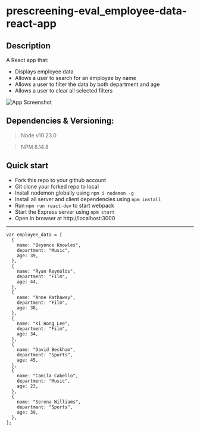 # prescreening-eval_employee-data-react-app

## Description

A React app that:
+ Displays employee data
+ Allows a user to search for an employee by name
+ Allows a user to filter the data by both department and age
+ Allows a user to clear all selected filters

![App Screenshot](https://i.imgur.com/TmmfdFf.png)
## Dependencies & Versioning:

> Node v10.23.0

> NPM 6.14.8

## Quick start

- Fork this repo to your github account
- Git clone your forked repo to local
- Install nodemon globally using `npm i nodemon -g`
- Install all server and client dependencies using `npm install`
- Run `npm run react-dev` to start webpack
- Start the Express server using `npm start`
- Open in browser at http://localhost:3000

---

    var employee_data = [
      {
        name: "Beyonce Knowles",
        department: "Music",
        age: 39,
      },
      {
        name: "Ryan Reynolds",
        department: "Film",
        age: 44,
      },
      {
        name: "Anne Hathaway",
        department: "Film",
        age: 38,
      },
      {
        name: "Ki Hong Lee",
        department: "Film",
        age: 34,
      },
      {
        name: "David Beckham",
        department: "Sports",
        age: 45,
      },
      {
        name: "Camila Cabello",
        department: "Music",
        age: 23,
      },
      {
        name: "Serena Williams",
        department: "Sports",
        age: 39,
      },
    ];
